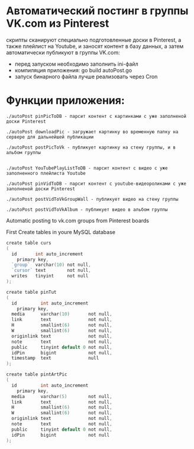 # Автоматический постинг в группы VK.com из Pinterest
скрипты сканируют специально подготовленные доски в Pinterest, а также плейлист на Youtube, и заносят контент в базу данных, а затем автоматически публикуют в группы VK.com:

- перед запуском необходимо заполнить ini-файл
- компиляция приложения: go build autoPost.go
- запуск бинарного файла лучше реализовать через Cron


# Функции приложения:

```
./autoPost pinPicToDB - парсит контент с картинками с уже заполненой доски Pinterest

./autoPost downloadPic - загружает картинку во временную папку на сервере для дальнейшей публикации

./autoPost postPicToVk - публикует картинку на стену группы, и в альбом группы


./autoPost YouTubePlayListToDB - парсит контент с видео с уже заполненного плейлиста Youtube

./autoPost pinVidToDB - парсит контент с youtube-видеороликами с уже заполненой доски Pinterest

./autoPost postVidToVkGroupWall - публикует видео на стену группы

./autoPost postVidToVkAlbum - публикует видео в альбом группы
```



Automatic posting to vk.com groups from Pinterest boards

First Create tables in youre MySQL database

```go
create table curs
(
  id       int auto_increment
    primary key,
  `group`  varchar(10) not null,
  `cursor` text        not null,
  writes   tinyint     not null
);

create table pinTut
(
  id         int auto_increment
    primary key,
  media      varchar(10)       not null,
  link       text              not null,
  H          smallint(6)       not null,
  W          smallint(6)       not null,
  originlink text              not null,
  note       text              not null,
  public     tinyint default 0 not null,
  idPin      bigint            not null,
  timestamp  text              null
);

create table pintArtPic
(
  id         int auto_increment
    primary key,
  media      varchar(5)        not null,
  link       text              not null,
  H          smallint(6)       not null,
  W          smallint(6)       not null,
  originlink text              not null,
  note       text              not null,
  public     tinyint default 0 not null,
  idPin      bigint            not null
);
```
